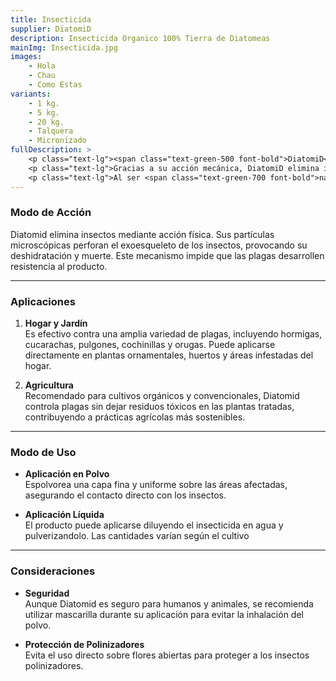 ```yaml
---
title: Insecticida
supplier: DiatomiD
description: Insecticida Organico 100% Tierra de Diatomeas
mainImg: Insecticida.jpg
images: 
    - Hola
    - Chau
    - Como Estas
variants: 
    - 1 kg.
    - 5 kg.
    - 20 kg.
    - Talquera
    - Micronizado
fullDescription: >
    <p class="text-lg"><span class="text-green-500 font-bold">DiatomiD</span> es un insecticida natural y ecológico elaborado a partir de tierra de diatomeas, un mineral compuesto por los restos fosilizados de algas unicelulares. Este producto se destaca por su <span class="text-green-700 font-bold">eficacia en el control de plagas</span> y su seguridad para humanos, animales y plantas.</p> 
    <p class="text-lg">Gracias a su acción mecánica, DiatomiD elimina insectos al deshidratar su exoesqueleto, lo que lo convierte en una solución efectiva y sin químicos tóxicos. Es ideal para controlar plagas como hormigas, cucarachas, pulgones y garrapatas, tanto en el hogar como en entornos agrícolas.</p> 
    <p class="text-lg">Al ser <span class="text-green-700 font-bold">natural y no tóxico</span>, este insecticida respeta el medio ambiente y es seguro para el uso en jardines, cultivos orgánicos y áreas frecuentadas por niños o mascotas. <span class="text-green-500 font-bold">DiatomiD</span> es la elección perfecta para quienes buscan un control de plagas efectivo y sostenible.</p>            
---
```

### **Modo de Acción**

Diatomid elimina insectos mediante acción física. Sus partículas microscópicas perforan el exoesqueleto de los insectos, provocando su deshidratación y muerte. Este mecanismo impide que las plagas desarrollen resistencia al producto.

---

### **Aplicaciones**

1. **Hogar y Jardín**  
   Es efectivo contra una amplia variedad de plagas, incluyendo hormigas, cucarachas, pulgones, cochinillas y orugas. Puede aplicarse directamente en plantas ornamentales, huertos y áreas infestadas del hogar.

2. **Agricultura**  
   Recomendado para cultivos orgánicos y convencionales, Diatomid controla plagas sin dejar residuos tóxicos en las plantas tratadas, contribuyendo a prácticas agrícolas más sostenibles.

---

### **Modo de Uso**

- **Aplicación en Polvo**  
  Espolvorea una capa fina y uniforme sobre las áreas afectadas, asegurando el contacto directo con los insectos.

- **Aplicación Líquida**  
  El producto puede aplicarse diluyendo el insecticida en agua y pulverizandolo. Las cantidades varían según el cultivo 

---

### **Consideraciones**

- **Seguridad**  
  Aunque Diatomid es seguro para humanos y animales, se recomienda utilizar mascarilla durante su aplicación para evitar la inhalación del polvo.

- **Protección de Polinizadores**  
  Evita el uso directo sobre flores abiertas para proteger a los insectos polinizadores.
